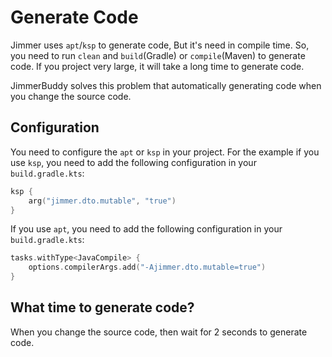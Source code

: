 # Generate Code

Jimmer uses `apt`/`ksp` to generate code, But it's need in compile time. So, you need to run `clean` and `build`(Gradle) or `compile`(Maven) to generate code. If you project very large, it will take a long time to generate code.

JimmerBuddy solves this problem that automatically generating code when you change the source code.

## Configuration

You need to configure the `apt` or `ksp` in your project. For the example if you use `ksp`, you need to add the following configuration in your `build.gradle.kts`:

```kts
ksp {
    arg("jimmer.dto.mutable", "true")
}
```

If you use `apt`, you need to add the following configuration in your `build.gradle.kts`:

```kts
tasks.withType<JavaCompile> {
    options.compilerArgs.add("-Ajimmer.dto.mutable=true")
}
```

## What time to generate code?

When you change the source code, then wait for 2 seconds to generate code.
